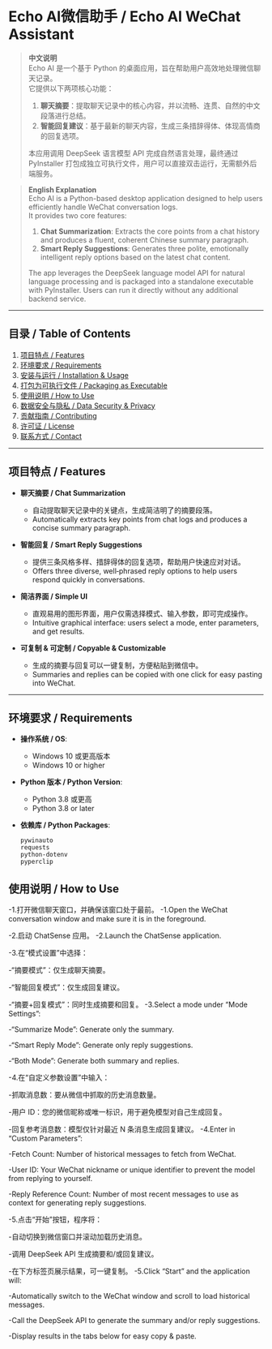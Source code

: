 # Echo AI微信助手 / Echo AI WeChat Assistant

> **中文说明**  
> Echo AI 是一个基于 Python 的桌面应用，旨在帮助用户高效地处理微信聊天记录。  
> 它提供以下两项核心功能：  
> 1. **聊天摘要**：提取聊天记录中的核心内容，并以流畅、连贯、自然的中文段落进行总结。  
> 2. **智能回复建议**：基于最新的聊天内容，生成三条措辞得体、体现高情商的回复选项。  
>  
> 本应用调用 DeepSeek 语言模型 API 完成自然语言处理，最终通过 PyInstaller 打包成独立可执行文件，用户可以直接双击运行，无需额外后端服务。  

> **English Explanation**  
> Echo AI is a Python-based desktop application designed to help users efficiently handle WeChat conversation logs.  
> It provides two core features:  
> 1. **Chat Summarization**: Extracts the core points from a chat history and produces a fluent, coherent Chinese summary paragraph.  
> 2. **Smart Reply Suggestions**: Generates three polite, emotionally intelligent reply options based on the latest chat content.  
>  
> The app leverages the DeepSeek language model API for natural language processing and is packaged into a standalone executable with PyInstaller. Users can run it directly without any additional backend service.

---

## 目录 / Table of Contents

1. [项目特点 / Features](#项目特点--features)  
2. [环境要求 / Requirements](#环境要求--requirements)  
3. [安装与运行 / Installation & Usage](#安装与运行--installation--usage)  
4. [打包为可执行文件 / Packaging as Executable](#打包为可执行文件--packaging-as-executable)  
5. [使用说明 / How to Use](#使用说明--how-to-use)  
6. [数据安全与隐私 / Data Security & Privacy](#数据安全与隐私--data-security--privacy)  
7. [贡献指南 / Contributing](#贡献指南--contributing)  
8. [许可证 / License](#许可证--license)  
9. [联系方式 / Contact](#联系方式--contact)  

---

## 项目特点 / Features

- **聊天摘要 / Chat Summarization**  
  - 自动提取聊天记录中的关键点，生成简洁明了的摘要段落。  
  - Automatically extracts key points from chat logs and produces a concise summary paragraph.

- **智能回复 / Smart Reply Suggestions**  
  - 提供三条风格多样、措辞得体的回复选项，帮助用户快速应对对话。  
  - Offers three diverse, well‐phrased reply options to help users respond quickly in conversations.

- **简洁界面 / Simple UI**  
  - 直观易用的图形界面，用户仅需选择模式、输入参数，即可完成操作。  
  - Intuitive graphical interface: users select a mode, enter parameters, and get results.

- **可复制 & 可定制 / Copyable & Customizable**  
  - 生成的摘要与回复可以一键复制，方便粘贴到微信中。  
  - Summaries and replies can be copied with one click for easy pasting into WeChat.

---

## 环境要求 / Requirements

- **操作系统 / OS**:  
  - Windows 10 或更高版本  
  - Windows 10 or higher

- **Python 版本 / Python Version**:  
  - Python 3.8 或更高  
  - Python 3.8 or later

- **依赖库 / Python Packages**:  
  ```text
  pywinauto
  requests
  python-dotenv
  pyperclip

##  使用说明 / How to Use
-1.打开微信聊天窗口，并确保该窗口处于最前。
-1.Open the WeChat conversation window and make sure it is in the foreground.

-2.启动 ChatSense 应用。
-2.Launch the ChatSense application.

-3.在“模式设置”中选择：

  -“摘要模式”：仅生成聊天摘要。

  -“智能回复模式”：仅生成回复建议。

  -“摘要+回复模式”：同时生成摘要和回复。
-3.Select a mode under “Mode Settings”:

  -“Summarize Mode”: Generate only the summary.

  -“Smart Reply Mode”: Generate only reply suggestions.

  -“Both Mode”: Generate both summary and replies.

-4.在“自定义参数设置”中输入：

  -抓取消息数：要从微信中抓取的历史消息数量。

  -用户 ID：您的微信昵称或唯一标识，用于避免模型对自己生成回复。

  -回复参考消息数：模型仅针对最近 N 条消息生成回复建议。
-4.Enter in “Custom Parameters”:

  -Fetch Count: Number of historical messages to fetch from WeChat.

  -User ID: Your WeChat nickname or unique identifier to prevent the model from replying to yourself.

  -Reply Reference Count: Number of most recent messages to use as context for generating reply suggestions.

-5.点击“开始”按钮，程序将：

  -自动切换到微信窗口并滚动加载历史消息。

  -调用 DeepSeek API 生成摘要和/或回复建议。

  -在下方标签页展示结果，可一键复制。
-5.Click “Start” and the application will:

  -Automatically switch to the WeChat window and scroll to load historical messages.

  -Call the DeepSeek API to generate the summary and/or reply suggestions.

  -Display results in the tabs below for easy copy & paste.
